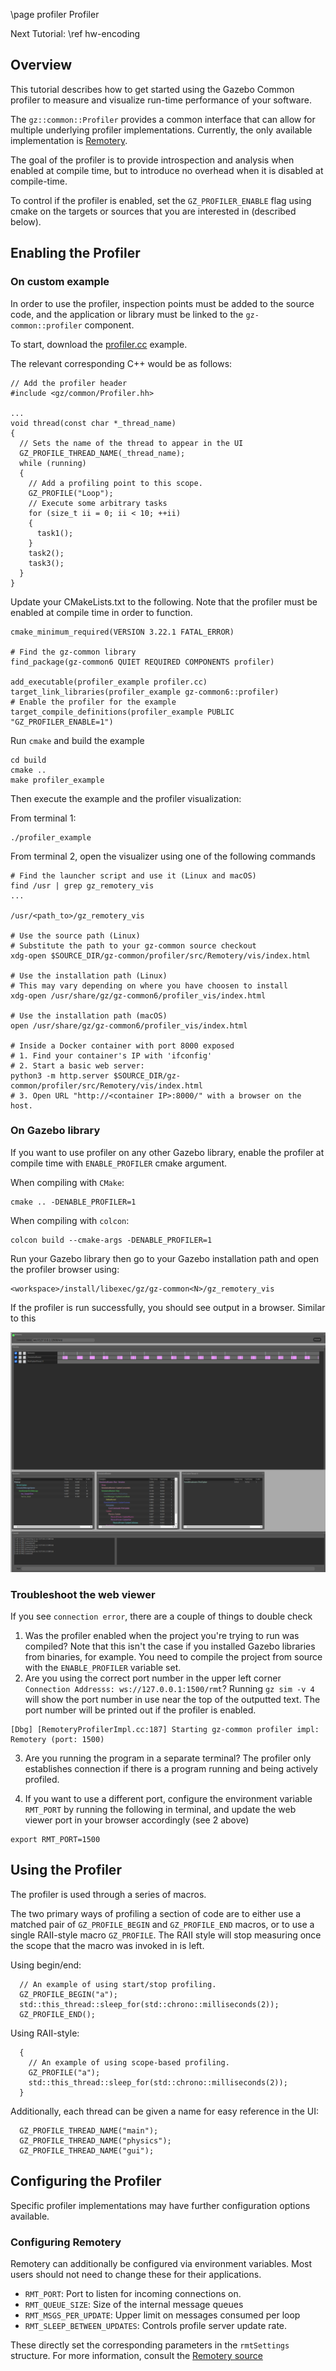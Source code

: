 \page profiler Profiler

Next Tutorial: \ref hw-encoding

## Overview

This tutorial describes how to get started using the Gazebo Common profiler
to measure and visualize run-time performance of your software.

The `gz::common::Profiler` provides a common interface that can allow for
multiple underlying profiler implementations. Currently, the only available
implementation is [Remotery](https://github.com/Celtoys/Remotery).

The goal of the profiler is to provide introspection and analysis when enabled
at compile time, but to introduce no overhead when it is disabled at compile-time.

To control if the profiler is enabled, set the `GZ_PROFILER_ENABLE` flag using
cmake on the targets or sources that you are interested in (described below).

## Enabling the Profiler

### On custom example

In order to use the profiler, inspection points must be added to the source code,
and the application or library must be linked to the `gz-common::profiler`
component.

To start, download the [profiler.cc](https://github.com/gazebosim/gz-common/raw/main/examples/profiler.cc) example.

The relevant corresponding C++ would be as follows:

```{.cpp}
// Add the profiler header
#include <gz/common/Profiler.hh>

...
void thread(const char *_thread_name)
{
  // Sets the name of the thread to appear in the UI
  GZ_PROFILE_THREAD_NAME(_thread_name);
  while (running)
  {
    // Add a profiling point to this scope.
    GZ_PROFILE("Loop");
    // Execute some arbitrary tasks
    for (size_t ii = 0; ii < 10; ++ii)
    {
      task1();
    }
    task2();
    task3();
  }
}
```

Update your CMakeLists.txt to the following. Note that the profiler must be
enabled at compile time in order to function.

```{.cpp}
cmake_minimum_required(VERSION 3.22.1 FATAL_ERROR)

# Find the gz-common library
find_package(gz-common6 QUIET REQUIRED COMPONENTS profiler)

add_executable(profiler_example profiler.cc)
target_link_libraries(profiler_example gz-common6::profiler)
# Enable the profiler for the example
target_compile_definitions(profiler_example PUBLIC "GZ_PROFILER_ENABLE=1")
```

Run `cmake` and build the example

```{.sh}
cd build
cmake ..
make profiler_example
```

Then execute the example and the profiler visualization:

From terminal 1:

```{.sh}
./profiler_example
```

From terminal 2, open the visualizer using one of the following commands

```{.sh}
# Find the launcher script and use it (Linux and macOS)
find /usr | grep gz_remotery_vis
...

/usr/<path_to>/gz_remotery_vis

# Use the source path (Linux)
# Substitute the path to your gz-common source checkout
xdg-open $SOURCE_DIR/gz-common/profiler/src/Remotery/vis/index.html

# Use the installation path (Linux)
# This may vary depending on where you have choosen to install
xdg-open /usr/share/gz/gz-common6/profiler_vis/index.html

# Use the installation path (macOS)
open /usr/share/gz/gz-common6/profiler_vis/index.html

# Inside a Docker container with port 8000 exposed
# 1. Find your container's IP with 'ifconfig'
# 2. Start a basic web server:
python3 -m http.server $SOURCE_DIR/gz-common/profiler/src/Remotery/vis/index.html
# 3. Open URL "http://<container IP>:8000/" with a browser on the host.
```

### On Gazebo library

If you want to use profiler on any other Gazebo library, enable the profiler at compile time with ``ENABLE_PROFILER`` cmake argument.

When compiling with ``CMake``:
```{.sh}
cmake .. -DENABLE_PROFILER=1
```
When compiling with ``colcon``:
```{.sh}
colcon build --cmake-args -DENABLE_PROFILER=1
```

Run your Gazebo library then go to your Gazebo installation path and open the profiler browser using:
```{.sh}
<workspace>/install/libexec/gz/gz-common<N>/gz_remotery_vis
```

If the profiler is run successfully, you should see output in a browser. Similar to this

<img src="https://raw.githubusercontent.com/gazebosim/gz-common/main/tutorials/imgs/profiler_tutorial_example.png">

### Troubleshoot the web viewer

If you see ``connection error``, there are a couple of things to double check
1. Was the profiler enabled when the project you're trying to run was compiled? Note that this isn't the case if you installed Gazebo libraries from binaries, for example. You need to compile the project from source with the `ENABLE_PROFILER` variable set.
2. Are you using the correct port number in the upper left corner ``Connection Addresss: ws://127.0.0.1:1500/rmt``? Running ``gz sim -v 4`` will show the port number in use near the top of the outputted text. The port number will be printed out if the profiler is enabled.
  ```{.sh}
  [Dbg] [RemoteryProfilerImpl.cc:187] Starting gz-common profiler impl: Remotery (port: 1500)
  ```
3. Are you running the program in a separate terminal? The profiler only establishes connection if there is a program running and being actively profiled.

4. If you want to use a different port, configure the environment variable `RMT_PORT` by running the following in terminal, and update the web viewer port in your browser accordingly (see 2 above)
  ```{.sh}
  export RMT_PORT=1500
  ```


## Using the Profiler

The profiler is used through a series of macros.

The two primary ways of profiling a section of code are to either use
a matched pair of `GZ_PROFILE_BEGIN` and `GZ_PROFILE_END` macros, or to use
a single RAII-style macro `GZ_PROFILE`. The RAII style will stop measuring
once the scope that the macro was invoked in is left.

Using begin/end:

```{.cpp}
  // An example of using start/stop profiling.
  GZ_PROFILE_BEGIN("a");
  std::this_thread::sleep_for(std::chrono::milliseconds(2));
  GZ_PROFILE_END();
```

Using RAII-style:

```{.cpp}
  {
    // An example of using scope-based profiling.
    GZ_PROFILE("a");
    std::this_thread::sleep_for(std::chrono::milliseconds(2));
  }
```

Additionally, each thread can be given a name for easy reference in the UI:

```{.cpp}
  GZ_PROFILE_THREAD_NAME("main");
  GZ_PROFILE_THREAD_NAME("physics");
  GZ_PROFILE_THREAD_NAME("gui");
```

## Configuring the Profiler

Specific profiler implementations may have further configuration options available.

### Configuring Remotery

Remotery can additionally be configured via environment variables. Most users
should not need to change these for their applications.

 * `RMT_PORT`: Port to listen for incoming connections on.
 * `RMT_QUEUE_SIZE`: Size of the internal message queues
 * `RMT_MSGS_PER_UPDATE`: Upper limit on messages consumed per loop
 * `RMT_SLEEP_BETWEEN_UPDATES`: Controls profile server update rate.

These directly set the corresponding parameters in the `rmtSettings` structure.
For more information, consult the [Remotery source](https://github.com/Celtoys/Remotery/blob/8c3923a04493cd1cb3d21cfdb8ad6fb21b394b96/lib/Remotery.h#L354)
